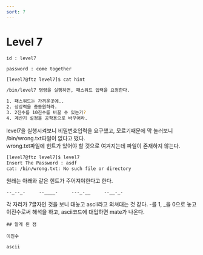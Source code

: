 ```yaml
---
sort: 7
---
```


# Level 7

```note
id : level7

password : come together
```

```bash
[level7@ftz level7]$ cat hint

/bin/level7 명령을 실행하면, 패스워드 입력을 요청한다.

1. 패스워드는 가까운곳에..
2. 상상력을 총동원하라.
3. 2진수를 10진수를 바꿀 수 있는가?
4. 계산기 설정을 공학용으로 바꾸어라.
```

level7을 실행시켜보니 비밀번호입력을 요구했고, 모르기때문에 막 눌러보니 /bin/wrong.txt파일이 없다고 떴다.<br>
wrong.txt파일에 힌트가 있어야 할 것으로 여겨지는데 파일이 존재하지 않는다.

```bash
[level7@ftz level7]$ level7
Insert The Password : asdf
cat: /bin/wrong.txt: No such file or directory
```

원래는 아래와 같은 힌트가 주어져야한다고 한다.

```
--_--_-     --____-     ---_-__     --__-_-
```

각 자리가 7글자인 것을 보니 대놓고 ascii라고 외쳐대는 것 같다. -를 1, _을 0으로 놓고 이진수로써 해석을 하고, ascii코드에 대입하면 mate가 나온다.

```tip
## 알게 된 점

이진수

ascii
```